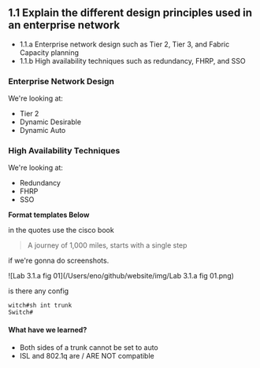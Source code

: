 ## 1.1 Explain the different design principles used in an enterprise network

- 1.1.a Enterprise network design such as Tier 2, Tier 3, and Fabric Capacity planning 
- 1.1.b High availability techniques such as redundancy, FHRP, and SSO

### Enterprise Network Design

We're looking at:

- Tier 2
- Dynamic Desirable
- Dynamic Auto





### High Availability Techniques

We're looking at:

- Redundancy
- FHRP
- SSO

**Format templates Below**





in the quotes use the cisco book 

> A journey of 1,000 miles, starts with a single step



if we're gonna do screenshots.

![Lab 3.1.a fig 01](/Users/eno/github/website/img/Lab 3.1.a fig 01.png)

is there any config 

```
witch#sh int trunk      
Switch#
```



#### What have we learned?

- Both sides of a trunk cannot be set to auto
- ISL and 802.1q are / ARE NOT compatible

